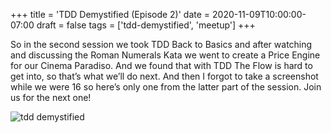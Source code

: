 +++
title = 'TDD Demystified (Episode 2)'
date = 2020-11-09T10:00:00-07:00
draft = false
tags = ['tdd-demystified', 'meetup']
+++

So in the second session we took TDD Back to Basics and after watching and discussing the Roman Numerals Kata we went to create a Price Engine for our Cinema Paradiso. And we found that with TDD The Flow is hard to get into, so that’s what we’ll do next. And then I forgot to take a screenshot while we were 16 so here’s only one from the latter part of the session. Join us for the next one!

<!--more-->

![tdd demystified](https://codersonlyorg.wordpress.com/wp-content/uploads/2020/10/2020-gitception-1.jpg)

